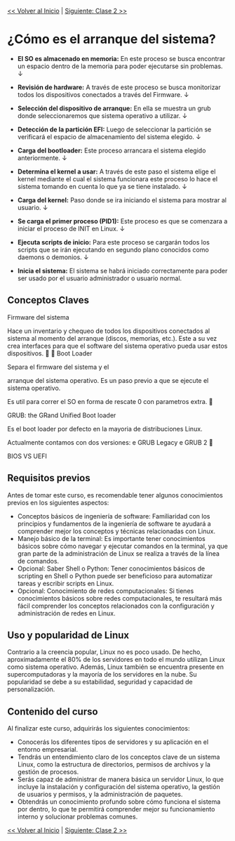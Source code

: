 [<< Volver al Inicio](../../README.md) | [Siguiente: Clase 2 >>](../02_Class/02_Class.md)


# ¿Cómo es el arranque del sistema?

- **El SO es almacenado en memoria:** En este proceso se busca encontrar un espacio dentro de la memoria para poder ejecutarse sin problemas.
↓

- **Revisión de hardware:** A través de este proceso se busca monitorizar todos los dispositivos conectados a través del Firmware.
↓

- **Selección del dispositivo de arranque:** En ella se muestra un grub donde seleccionaremos que sistema operativo a utilizar.
↓

- **Detección de la partición EFI:** Luego de seleccionar la partición se verificará el espacio de almacenamiento del sistema elegido.
↓

- **Carga del bootloader:** Este proceso arrancara el sistema elegido anteriormente.
↓

- **Determina el kernel a usar:** A través de este paso el sistema elige el kernel mediante el cual el sistema funcionara este proceso lo hace el sistema tomando en cuenta lo que ya se tiene instalado.
↓ 

- **Carga del kernel:** Paso donde se ira iniciando el sistema para mostrar al usuario.
↓

- **Se carga el primer proceso (PID1):** Este proceso es que se comenzara a iniciar el proceso de INIT en Linux.
↓

- **Ejecuta scripts de inicio:** Para este proceso se cargarán todos los scripts que se irán ejecutando en segundo plano conocidos como daemons o demonios.
↓

- **Inicia el sistema:** El sistema se habrá iniciado correctamente para poder ser usado por el usuario administrador o usuario normal.

## Conceptos Claves

Firmware del sistema

Hace un inventario y chequeo de todos
los dispositivos conectados al sistema al
momento del arranque (discos, memorias,
etc.).
Este a su vez crea interfaces para que
el software del sistema operativo pueda
usar estos dispositivos.


Boot Loader

Separa el firmware del sistema y el

arranque del sistema operativo. Es un paso
previo a que se ejecute el sistema
operativo.

Es util para correr el SO en forma de rescate
0 con parametros extra.



GRUB: the GRand
Unified Boot loader

Es el boot loader por defecto en la mayoria
de distribuciones Linux.

Actualmente contamos con dos versiones:
e GRUB Legacy
e GRUB 2


BIOS VS UEFI


## Requisitos previos

Antes de tomar este curso, es recomendable tener algunos conocimientos previos en los siguientes aspectos:

- Conceptos básicos de ingeniería de software: Familiaridad con los principios y fundamentos de la ingeniería de software te ayudará a comprender mejor los conceptos y técnicas relacionadas con Linux.
- Manejo básico de la terminal: Es importante tener conocimientos básicos sobre cómo navegar y ejecutar comandos en la terminal, ya que gran parte de la administración de Linux se realiza a través de la línea de comandos.
- Opcional: Saber Shell o Python: Tener conocimientos básicos de scripting en Shell o Python puede ser beneficioso para automatizar tareas y escribir scripts en Linux.
- Opcional: Conocimiento de redes computacionales: Si tienes conocimientos básicos sobre redes computacionales, te resultará más fácil comprender los conceptos relacionados con la configuración y administración de redes en Linux.

## Uso y popularidad de Linux

Contrario a la creencia popular, Linux no es poco usado. De hecho, aproximadamente el 80% de los servidores en todo el mundo utilizan Linux como sistema operativo. Además, Linux también se encuentra presente en supercomputadoras y la mayoría de los servidores en la nube. Su popularidad se debe a su estabilidad, seguridad y capacidad de personalización.

## Contenido del curso

Al finalizar este curso, adquirirás los siguientes conocimientos:

- Conocerás los diferentes tipos de servidores y su aplicación en el entorno empresarial.
- Tendrás un entendimiento claro de los conceptos clave de un sistema Linux, como la estructura de directorios, permisos de archivos y la gestión de procesos.
- Serás capaz de administrar de manera básica un servidor Linux, lo que incluye la instalación y configuración del sistema operativo, la gestión de usuarios y permisos, y la administración de paquetes.
- Obtendrás un conocimiento profundo sobre cómo funciona el sistema por dentro, lo que te permitirá comprender mejor su funcionamiento interno y solucionar problemas comunes.



[<< Volver al Inicio](../../README.md) | [Siguiente: Clase 2 >>](../02_Class_Habilidades/02_Habilidades.md)

